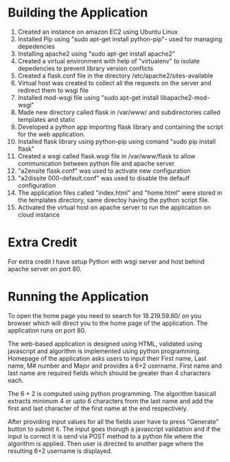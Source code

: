  # Building the Application

1. Created an instance on amazon EC2 using Ubuntu Linux
2. Installed Pip using "sudo apt-get install python-pip"- used for managing depedencies 
3. Installing apache2 using "sudo apt-get install apache2"
4. Created a virtual environment with help of "virtualenv" to isolate depedencies to prevent library version conflicts
5. Created a flask.conf file in the directory /etc/apache2/sites-available
6. Virtual host was created to collect all the requests on the server and redirect them to wsgi file
7. Installed mod-wsgi file using "sudo apt-get install libapache2-mod-wsgi"
8. Made new directory called flask in /var/www/ and subdirectories called templates and static
9. Developed a python app importing flask library and containing the script for the web application.
10. Installed flask library using python-pip using comand "sudo pip install flask"
11. Created a wsgi called flask.wsgi file in /var/www/flask to allow communication between python file and apache server.
12. "a2ensite flask.conf" was used to activate new configuration
13. "a2dissite 000-default.conf" was used to disable the defaulf configuration
14. The application files called "index.html" and "home.html" were stored in the templates directory, same directoy having the python script file.
15. Activated the virtual host on apache server to run the application on cloud instance

# Extra Credit

For extra credit I have setup Python with wsgi server and host behind apache server on port 80.

# Running the Application

To open the home page you need to search for 18.219.59.80/ on you browser which will direct you to the home page of the application. The application runs on port 80.

The web-based application is designed using HTML, validated using javascript and algorithm is implemented using python programming.
Homepage of the application asks users to input their First name, Last name, M# number and Major and provides a 6+2 username. First name and last name are required fields which should be greater than 4 characters each.

The 6 + 2 is computed using python programming. The algorithm basicall extracts minimum 4 or upto 6 characters from the last name and add the first and last character of the first name at the end respectively.

After providing input values for all the fields user have to press "Generate" button to submit it. The input goes thorugh a javascript validation and if the input is correct it is send via POST method to a python file where the algorithm is applied. Then user is directed to another page where the resulting 6+2 username is displayed.
